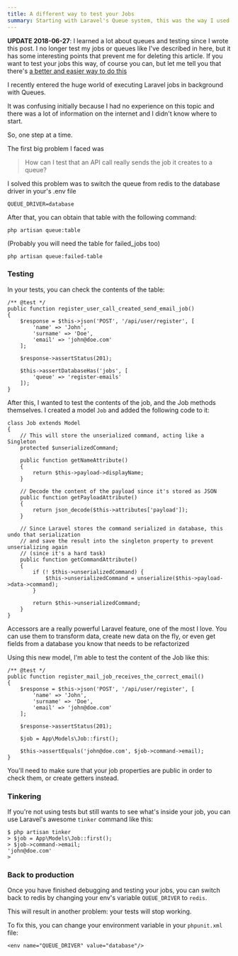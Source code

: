 ```yaml
---
title: A different way to test your Jobs
summary: Starting with Laravel's Queue system, this was the way I used to test the content of the job.
---
```

**UPDATE 2018-06-27**: I learned a lot about queues and testing since I wrote this post. I no longer test my jobs or queues like I've described in here, but it has some interesting points that prevent me for deleting this article. If you want to test your jobs this way, of course you can, but let me tell you that there's [a better and easier way to do this](https://laravel.com/docs/5.6/mocking#queue-fake)

I recently entered the huge world of executing Laravel jobs in background with Queues.

It was confusing initially because I had no experience on this topic and there was a lot of information on the internet and I didn't know where to start.

So, one step at a time.

The first big problem I faced was 
> How can I test that an API call really sends the job it creates to a queue? 

I solved this problem was to switch the queue from redis to the database driver in your's .env file
```
QUEUE_DRIVER=database
```

After that, you can obtain that table with the following command:

```
php artisan queue:table
```

(Probably you will need the table for failed_jobs too)

```
php artisan queue:failed-table
```
### Testing

In your tests, you can check the contents of the table:

```
/** @test */
public function register_user_call_created_send_email_job()
{
    $response = $this->json('POST', '/api/user/register', [
    	'name' => 'John',
    	'surname' => 'Doe',
    	'email' => 'john@doe.com'
    ];
    
    $response->assertStatus(201);
    
    $this->assertDatabaseHas('jobs', [
    	'queue' => 'register-emails'
    ]);
}

```

After this, I wanted to test the contents of the job, and the Job methods themselves. I created a model `Job` and added the following code to it:

```
class Job extends Model
{
    // This will store the unserialized command, acting like a Singleton
    protected $unserializedCommand;

    public function getNameAttribute()
    {
        return $this->payload->displayName;
    }

    // Decode the content of the payload since it's stored as JSON
    public function getPayloadAttribute()
    {
        return json_decode($this->attributes['payload']);
    }
	
	// Since Laravel stores the command serialized in database, this undo that serialization 
    // and save the result into the singleton property to prevent unserializing again 
    // (since it's a hard task)
    public function getCommandAttribute()
    {
        if (! $this->unserializedCommand) {
            $this->unserializedCommand = unserialize($this->payload->data->command);
        }

        return $this->unserializedCommand;
    }
}
```


Accessors are a really powerful Laravel feature, one of the most I love. You can use them to transform data, create new data on the fly, or even get fields from a database you know that needs to be refactorized

Using this new model, I'm able to test the content of the Job like this:

```
/** @test */
public function register_mail_job_receives_the_correct_email()
{
    $response = $this->json('POST', '/api/user/register', [
    	'name' => 'John',
    	'surname' => 'Doe',
    	'email' => 'john@doe.com'
    ];
    
    $response->assertStatus(201);
    
    $job = App\Models\Job::first();
    
    $this->assertEquals('john@doe.com', $job->command->email);
}
```


You'll need to make sure that your job properties are public in order to check them, or create getters instead.

### Tinkering

If you're not using tests but still wants to see what's inside your job, you can use Laravel's awesome `tinker` command like this:

```
$ php artisan tinker
> $job = App\Models\Job::first();
> $job->command->email;
'john@doe.com'
>
```

### Back to production

Once you have finished debugging and testing your jobs, you can switch back to redis by changing your env's variable `QUEUE_DRIVER` to `redis`.

This will result in another problem: your tests will stop working.

To fix this, you can change your environment variable in your `phpunit.xml` file:

```
<env name="QUEUE_DRIVER" value="database"/>
```